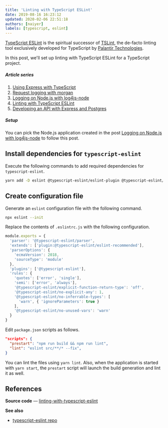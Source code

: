 ```yaml
---
title: 'Linting with TypeScript ESLint'
date: 2019-08-16 16:23:12
updated: 2020-02-06 22:51:18
authors: [naiyer]
labels: [typescript, eslint]
---
```


[TypeScript ESLint](https://github.com/typescript-eslint/typescript-eslint) is the spiritual successor of [TSLint](https://github.com/palantir/tslint), the de-facto linting tool exclusively developed for TypeScript by [Palantir Technologies](https://palantir.com/). 

In this post, we'll set up linting with TypeScript ESLint for a TypeScript project.

##### Article series

1. [Using Express with TypeScript](/blog/2019/01/12/using-express-with-typescript/)
2. [Request logging with morgan](/blog/2019/08/13/request-logging-with-morgan/)
3. [Logging on Node.js with log4js-node](/blog/2019/08/14/logging-on-nodejs-with-log4js-node/)
4. [Linting with TypeScript ESLint](/blog/2019/08/16/linting-with-typescript-eslint/)
5. [Developing an API with Express and Postgres](/blog/2019/08/19/developing-an-api-with-express-and-postgres/)

##### Setup

You can pick the Node.js application created in the post [Logging on Node.js with log4js-node](/blog/2019/08/14/logging-on-nodejs-with-log4js-node/) to follow this post.

## Install dependencies for `typescript-eslint`

Execute the following commands to add required dependencies for `typescript-eslint`.

```sh
yarn add -D eslint @typescript-eslint/eslint-plugin @typescript-eslint/parser
```

## Create configuration file

Generate an `eslint` configuration file with the following command.

```sh
npx eslint --init
```

Replace the contents of `.eslintrc.js` with the following configuration.

```js
module.exports = {
  'parser': '@typescript-eslint/parser',
  'extends': ['plugin:@typescript-eslint/eslint-recommended'],
  'parserOptions': {
    'ecmaVersion': 2018,
    'sourceType': 'module'
  },
  'plugins': ['@typescript-eslint'],
  'rules': {
    'quotes': ['error', 'single'],
    'semi': ['error', 'always'],
    '@typescript-eslint/explicit-function-return-type': 'off',
    '@typescript-eslint/no-explicit-any': 1,
    '@typescript-eslint/no-inferrable-types': [
      'warn', { 'ignoreParameters': true }
    ],
    '@typescript-eslint/no-unused-vars': 'warn'
  }
}
```

Edit `package.json` scripts as follows.

```json
"scripts": {
  "prestart": "npm run build && npm run lint",
  "lint": "eslint src/**/* --fix",
}
```

You can lint the files using `yarn lint`. Also, when the application is started with `yarn start`, the `prestart` script will launch the build generation and lint it as well.

## References

**Source code** &mdash; [linting-with-typescript-eslint](https://gitlab.com/mflash/nodejs-guides/-/tree/master/linting-with-typescript-eslint)

**See also**
- [typescript-eslint repo](https://github.com/typescript-eslint/typescript-eslint)
